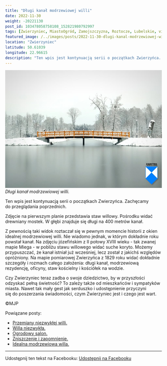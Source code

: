 ```yaml
---
title: "Długi kanał modrzewiowej willi"
date: 2022-11-30
weight: -20221130
post_id: 103478058758108_152821980792997
tags: [Zwierzyniec, MiastoOgród, Zamojszczyzna, Roztocze, Lubelskie, villarestituta, turystyka, dziedzictwo, zabytki, krajobrazy]
featured_image: /../images/posts/2022-11-30-dlugi-kanal-modrzewiowej-willi.jpg
location: "Zwierzyniec"
latitude: 50.61039
longitude: 22.96615
description: "Ten wpis jest kontynuacją serii o początkach Zwierzyńca. Zachęcamy do przeglądania poprzednich...."
---
```


![Długi kanał modrzewiowej willi.](/images/posts/2022-11-30-dlugi-kanal-modrzewiowej-willi.jpg)
*Długi kanał modrzewiowej willi.*

Ten wpis jest kontynuacją serii o początkach Zwierzyńca. Zachęcamy do przeglądania poprzednich.

Zdjęcie na pierwszym planie przedstawia staw willowy. Pośrodku widać drewniany mostek. W głębi znajduje się długi na 400 metrów kanał.

Z pewnością taki widok roztaczał się w pewnym momencie historii z okien idealnej modrzewiowej willi. Nie wiadomo jednak, w którym dokładnie roku powstał kanał. Na zdjęciu józefińskim z II połowy XVIII wieku - tak zwanej mapie Miega - w pobliżu stawu willowego widać suche koryto. Możemy przypuszczać, że kanał istniał już wcześniej, lecz został z jakichś względów opróżniony. Na mapie pomiarowej Zwierzyńca z 1829 roku widać dokładnie szczegóły i rozmach całego założenia: długi kanał, modrzewiową rezydencję, oficyny, staw kościelny i kościółek na wodzie.

Czy Zwierzyniec teraz zadba o swoje dziedzictwo, by w przyszłości odzyskać pełną świetność?
To zależy także od mieszkańców i sympatyków miasta.
Nawet tak mały gest jak serduszko i udostępnienie przyczyni się do poszerzania świadomości, czym Zwierzyniec jest i czego jest wart.



©MJP

Powiązane posty:
- [Przemiany niezwykłej willi.](/posts/Przemiany-niezwyklej-willi)
- [Willa niezwykła.](/posts/Willa-niezwykla)
- [Ogrodowy salon.](/posts/Ogrodowy-salon)
- [Zniszczenie i zapomnienie.](/posts/Zniszczenie-i-zapomnienie)
- [Idealna modrzewiowa willa.](/posts/Idealna-modrzewiowa-willa)


---

Udostępnij ten tekst na Facebooku:
[Udostępnij na Facebooku](https://www.facebook.com/sharer/sharer.php?u=https://stowarzyszeniewachniewskiej.pl/posts/Dlugi-kanal-modrzewiowej-willi)

<script type="application/ld+json">
{
  "@context": "https://schema.org",
  "@type": "BlogPosting",
  "headline": "Długi kanał modrzewiowej willi.",
  "datePublished": "2022-11-30",
  "dateModified": "2022-11-30",
  "author": {
    "@type": "Person",
    "name": "Michał Jan Patyk"
  },
  "publisher": {
    "@type": "Organization",
    "name": "Stowarzyszenie im. Aleksandry Wachniewskiej",
    "logo": {
      "@type": "ImageObject",
      "url": "https://stowarzyszeniewachniewskiej.pl/images/logo/logo.svg"
    }
  },
  "mainEntityOfPage": {
    "@type": "WebPage",
    "@id": "https://stowarzyszeniewachniewskiej.pl/posts/Dlugi-kanal-modrzewiowej-willi"
  },
  "image": {
    "@type": "ImageObject",
    "url": "https://stowarzyszeniewachniewskiej.pl/images/posts/2022-11-30-dlugi-kanal-modrzewiowej-willi.jpg"
  },
  "articleSection": "Dziedzictwo Kulturowe i Zabytki",
  "keywords": "Zwierzyniec, MiastoOgród, Zamojszczyzna, Roztocze, Lubelskie, villarestituta, turystyka, dziedzictwo, zabytki, krajobrazy",
  "wordCount": 157,
  "articleBody": "Ten wpis jest kontynuacją serii o początkach Zwierzyńca. Zachęcamy do przeglądania poprzednich.\n\nZdjęcie na pierwszym planie przedstawia staw willowy. Pośrodku widać drewniany mostek. W głębi znajduje się długi na 400 metrów kanał.\n\nZ pewnością taki widok roztaczał się w pewnym momencie historii z okien idealnej modrzewiowej willi. Nie wiadomo jednak, w którym dokładnie roku powstał kanał. Na zdjęciu józefińskim z II połowy XVIII wieku - tak zwanej mapie Miega - w pobliżu stawu willowego widać suche koryto. Możemy przypuszczać, że kanał istniał już wcześniej, lecz został z jakichś względów opróżniony. Na mapie pomiarowej Zwierzyńca z 1829 roku widać dokładnie szczegóły i rozmach całego założenia: długi kanał, modrzewiową rezydencję, oficyny, staw kościelny i kościółek na wodzie.\n\nCzy Zwierzyniec teraz zadba o swoje dziedzictwo, by w przyszłości odzyskać pełną świetność?\nTo zależy także od mieszkańców i sympatyków miasta. \nNawet tak mały gest jak serduszko i udostępnienie przyczyni się do poszerzania świadomości, czym Zwierzyniec jest i czego jest wart.\n \n         \n\n©MJP",
  "description": "Odkryj piękno Zwierzyńca i jego zabytki.",
  "copyrightHolder": {
    "@type": "Person",
    "name": "Michał Jan Patyk"
  }
}
</script>
<script type="application/ld+json">
{
  "@context": "https://schema.org",
  "@type": "BreadcrumbList",
  "itemListElement": [
    {
      "@type": "ListItem",
      "position": 1,
      "name": "Home",
      "item": "https://stowarzyszeniewachniewskiej.pl"
    },
    {
      "@type": "ListItem",
      "position": 2,
      "name": "posts",
      "item": "https://stowarzyszeniewachniewskiej.pl/posts"
    },
    {
      "@type": "ListItem",
      "position": 3,
      "name": "Długi kanał modrzewiowej willi.",
      "item": "https://stowarzyszeniewachniewskiej.pl/posts/Dlugi-kanal-modrzewiowej-willi"
    }
  ]
}
</script>
